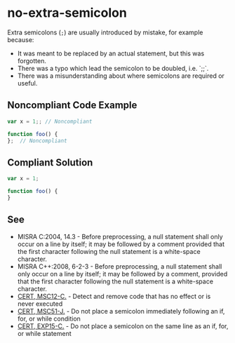 # no-extra-semicolon

Extra semicolons (`;`) are usually introduced by mistake, for example because:

<ul>
  <li> It was meant to be replaced by an actual statement, but this was forgotten. </li>
  <li> There was a typo which lead the semicolon to be doubled, i.e. `;;`. </li>
  <li> There was a misunderstanding about where semicolons are required or useful. </li>
</ul>

## Noncompliant Code Example

```typescript
var x = 1;; // Noncompliant

function foo() {
};  // Noncompliant
```
## Compliant Solution

```typescript
var x = 1;

function foo() {
}
```
## See

<ul>
  <li> MISRA C:2004, 14.3 - Before preprocessing, a null statement shall only occur on a line by itself; it may be followed by a comment provided that
  the first character following the null statement is a white-space character. </li>
  <li> MISRA C++:2008, 6-2-3 - Before preprocessing, a null statement shall only occur on a line by itself; it may be followed by a comment, provided
  that the first character following the null statement is a white-space character. </li>
  <li> <a href="https://www.securecoding.cert.org/confluence/x/NYA5">CERT, MSC12-C.</a> - Detect and remove code that has no effect or is never
  executed </li>
  <li> <a href="https://www.securecoding.cert.org/confluence/x/7gCTAw">CERT, MSC51-J.</a> - Do not place a semicolon immediately following an if, for,
  or while condition </li>
  <li> <a href="https://www.securecoding.cert.org/confluence/x/i4FtAg">CERT, EXP15-C.</a> - Do not place a semicolon on the same line as an if, for,
  or while statement </li>
</ul>
